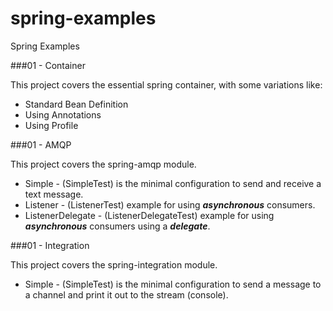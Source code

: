 spring-examples
===============

Spring Examples

###01 - Container

This project covers the essential spring container, with some variations like:

 * Standard Bean Definition
 * Using Annotations
 * Using Profile
 
###01 - AMQP

This project covers the spring-amqp module.

 * Simple - (SimpleTest) is the minimal configuration to send and receive a text message.
 * Listener - (ListenerTest) example for using ***asynchronous*** consumers.
 * ListenerDelegate - (ListenerDelegateTest) example for using ***asynchronous*** consumers using a ***delegate***. 
 
###01 - Integration
 
 This project covers the spring-integration module.
 
 * Simple - (SimpleTest) is the minimal configuration to send a message to a channel and print it out to the stream (console).
 
 
 